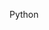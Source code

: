 <link rel="stylesheet" href="https://cdnjs.cloudflare.com/ajax/libs/font-awesome/5.15.3/css/all.min.css" integrity="sha384-KyZXEAg3QhqLMpG8r+7lnFy/7Z4W3j81I1ddz6Uc+i1wM4jOlyMOa6H1M5Jw5t3v" crossorigin="anonymous">

<i class="fab fa-python"></i> Python

